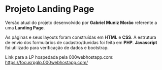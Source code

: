 # Projeto Landing Page

Versão atual do projeto desenvolvido por **Gabriel Muniz Morão** referente a uma **Landing Page**.

As páginas e seus layouts foram construídas em **HTML** e **CSS**. A estrutura de envio dos formulários de cadastro/duvidas foi feita em **PHP**.
**Javascript** foi utilizado para verificação de dados e bootstrap.

Link para a LP hospedada pela 000webhostapp.com:
https://focusrpglp.000webhostapp.com/
